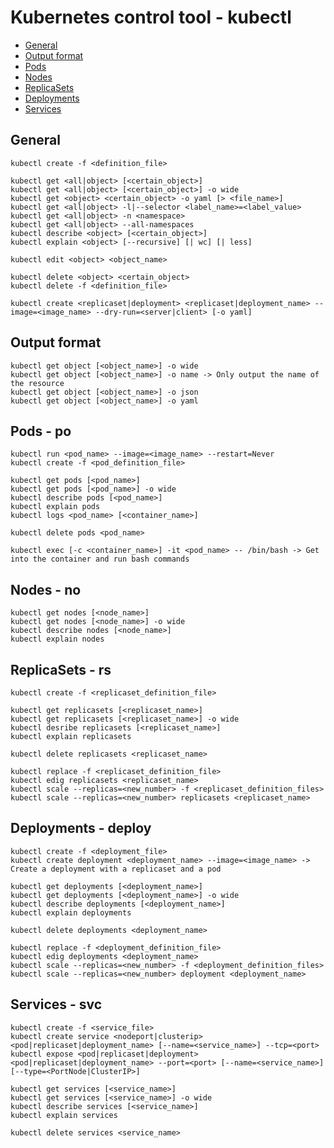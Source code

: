# Kubernetes control tool - kubectl

- [General](https://github.com/Ariel-Yu/knowledge-bases/blob/master/kubernetes/4.1-kubectl.md#general)
- [Output format](https://github.com/Ariel-Yu/knowledge-bases/blob/master/kubernetes/4.1-kubectl.md#output-format)
- [Pods](https://github.com/Ariel-Yu/knowledge-bases/blob/master/kubernetes/4.1-kubectl.md#pods---po)
- [Nodes](https://github.com/Ariel-Yu/knowledge-bases/blob/master/kubernetes/4.1-kubectl.md#nodes---no)
- [ReplicaSets](https://github.com/Ariel-Yu/knowledge-bases/blob/master/kubernetes/4.1-kubectl.md#replicasets---rs)
- [Deployments](https://github.com/Ariel-Yu/knowledge-bases/blob/master/kubernetes/4.1-kubectl.md#deployments---deploy)
- [Services](https://github.com/Ariel-Yu/knowledge-bases/blob/master/kubernetes/4.1-kubectl.md#services---svc)

## General

```
kubectl create -f <definition_file>

kubectl get <all|object> [<certain_object>]
kubectl get <all|object> [<certain_object>] -o wide
kubectl get <object> <certain_object> -o yaml [> <file_name>]
kubectl get <all|object> -l|--selector <label_name>=<label_value>
kubectl get <all|object> -n <namespace>
kubectl get <all|object> --all-namespaces
kubectl describe <object> [<certain_object>]
kubectl explain <object> [--recursive] [| wc] [| less]

kubectl edit <object> <object_name>

kubectl delete <object> <certain_object>
kubectl delete -f <definition_file>
```

```
kubectl create <replicaset|deployment> <replicaset|deployment_name> --image=<image_name> --dry-run=<server|client> [-o yaml]
```

## Output format

```
kubectl get object [<object_name>] -o wide
kubectl get object [<object_name>] -o name -> Only output the name of the resource
kubectl get object [<object_name>] -o json
kubectl get object [<object_name>] -o yaml
```

## Pods - po

```
kubectl run <pod_name> --image=<image_name> --restart=Never
kubectl create -f <pod_definition_file>

kubectl get pods [<pod_name>]
kubectl get pods [<pod_name>] -o wide
kubectl describe pods [<pod_name>]
kubectl explain pods
kubectl logs <pod_name> [<container_name>]

kubectl delete pods <pod_name>

kubectl exec [-c <container_name>] -it <pod_name> -- /bin/bash -> Get into the container and run bash commands
```

## Nodes - no

```
kubectl get nodes [<node_name>]
kubectl get nodes [<node_name>] -o wide
kubectl describe nodes [<node_name>]
kubectl explain nodes
```

## ReplicaSets - rs

```
kubectl create -f <replicaset_definition_file>

kubectl get replicasets [<replicaset_name>]
kubectl get replicasets [<replicaset_name>] -o wide
kubectl desribe replicasets [<replicaset_name>]
kubectl explain replicasets

kubectl delete replicasets <replicaset_name>

kubectl replace -f <replicaset_definition_file>
kubectl edig replicasets <replicaset_name>
kubectl scale --replicas=<new_number> -f <replicaset_definition_files>
kubectl scale --replicas=<new_number> replicasets <replicaset_name>
```

## Deployments - deploy

```
kubectl create -f <deployment_file>
kubectl create deployment <deployment_name> --image=<image_name> -> Create a deployment with a replicaset and a pod

kubectl get deployments [<deployment_name>]
kubectl get deployments [<deployment_name>] -o wide
kubectl describe deployments [<deployment_name>]
kubectl explain deployments

kubectl delete deployments <deployment_name>

kubectl replace -f <deployment_definition_file>
kubectl edig deployments <deployment_name>
kubectl scale --replicas=<new_number> -f <deployment_definition_files>
kubectl scale --replicas=<new_number> deployment <deployment_name>
```

## Services - svc

```
kubectl create -f <service_file>
kubectl create service <nodeport|clusterip> <pod|replicaset|deployment_name> [--name=<service_name>] --tcp=<port> 
kubectl expose <pod|replicaset|deployment> <pod|replicaset|deployment_name> --port=<port> [--name=<service_name>] [--type=<PortNode|ClusterIP>]

kubectl get services [<service_name>]
kubectl get services [<service_name>] -o wide
kubectl describe services [<service_name>]
kubectl explain services

kubectl delete services <service_name>
```
